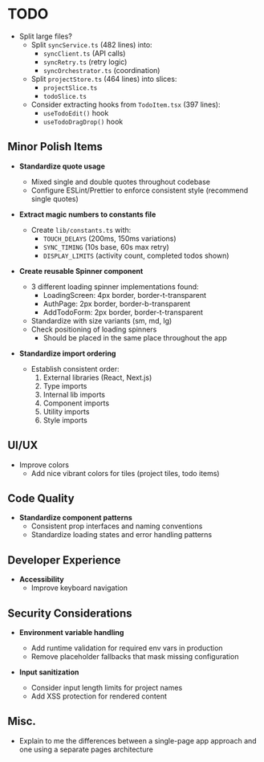 # TODO

- Split large files?
  - Split `syncService.ts` (482 lines) into:
    - `syncClient.ts` (API calls)
    - `syncRetry.ts` (retry logic)
    - `syncOrchestrator.ts` (coordination)
  - Split `projectStore.ts` (464 lines) into slices:
    - `projectSlice.ts`
    - `todoSlice.ts`
  - Consider extracting hooks from `TodoItem.tsx` (397 lines):
    - `useTodoEdit()` hook
    - `useTodoDragDrop()` hook

## Minor Polish Items

- **Standardize quote usage**
  - Mixed single and double quotes throughout codebase
  - Configure ESLint/Prettier to enforce consistent style (recommend single quotes)

- **Extract magic numbers to constants file**
  - Create `lib/constants.ts` with:
    - `TOUCH_DELAYS` (200ms, 150ms variations)
    - `SYNC_TIMING` (10s base, 60s max retry)
    - `DISPLAY_LIMITS` (activity count, completed todos shown)

- **Create reusable Spinner component**
  - 3 different loading spinner implementations found:
    - LoadingScreen: 4px border, border-t-transparent
    - AuthPage: 2px border, border-b-transparent
    - AddTodoForm: 2px border, border-t-transparent
  - Standardize with size variants (sm, md, lg)
  - Check positioning of loading spinners
    - Should be placed in the same place throughout the app

- **Standardize import ordering**
  - Establish consistent order:
    1. External libraries (React, Next.js)
    2. Type imports
    3. Internal lib imports
    4. Component imports
    5. Utility imports
    6. Style imports

## UI/UX

- Improve colors
  - Add nice vibrant colors for tiles (project tiles, todo items)

## Code Quality

- **Standardize component patterns**
  - Consistent prop interfaces and naming conventions
  - Standardize loading states and error handling patterns

## Developer Experience

- **Accessibility**
  - Improve keyboard navigation

## Security Considerations

- **Environment variable handling**
  - Add runtime validation for required env vars in production
  - Remove placeholder fallbacks that mask missing configuration

- **Input sanitization**
  - Consider input length limits for project names
  - Add XSS protection for rendered content

## Misc.

- Explain to me the differences between a single-page app approach and one using a separate pages architecture
